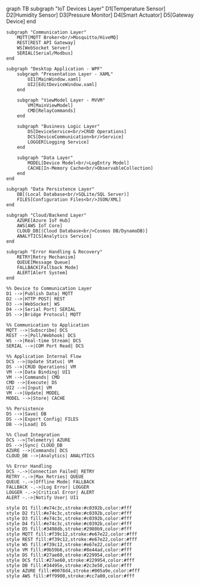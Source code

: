 graph TB
    subgraph "IoT Devices Layer"
        D1[Temperature Sensor]
        D2[Humidity Sensor]
        D3[Pressure Monitor]
        D4[Smart Actuator]
        D5[Gateway Device]
    end

    subgraph "Communication Layer"
        MQTT[MQTT Broker<br/>Mosquitto/HiveMQ]
        REST[REST API Gateway]
        WS[WebSocket Server]
        SERIAL[Serial/Modbus]
    end

    subgraph "Desktop Application - WPF"
        subgraph "Presentation Layer - XAML"
            UI1[MainWindow.xaml]
            UI2[EditDeviceWindow.xaml]
        end
        
        subgraph "ViewModel Layer - MVVM"
            VM[MainViewModel]
            CMD[RelayCommands]
        end
        
        subgraph "Business Logic Layer"
            DS[DeviceService<br/>CRUD Operations]
            DCS[DeviceCommunication<br/>Service]
            LOGGER[Logging Service]
        end
        
        subgraph "Data Layer"
            MODEL[Device Model<br/>LogEntry Model]
            CACHE[In-Memory Cache<br/>ObservableCollection]
        end
    end

    subgraph "Data Persistence Layer"
        DB[(Local Database<br/>SQLite/SQL Server)]
        FILES[Configuration Files<br/>JSON/XML]
    end

    subgraph "Cloud/Backend Layer"
        AZURE[Azure IoT Hub]
        AWS[AWS IoT Core]
        CLOUD_DB[(Cloud Database<br/>Cosmos DB/DynamoDB)]
        ANALYTICS[Analytics Service]
    end

    subgraph "Error Handling & Recovery"
        RETRY[Retry Mechanism]
        QUEUE[Message Queue]
        FALLBACK[Fallback Mode]
        ALERT[Alert System]
    end

    %% Device to Communication Layer
    D1 -->|Publish Data| MQTT
    D2 -->|HTTP POST| REST
    D3 -->|WebSocket| WS
    D4 -->|Serial Port| SERIAL
    D5 -->|Bridge Protocol| MQTT

    %% Communication to Application
    MQTT -->|Subscribe| DCS
    REST -->|Poll/Webhook| DCS
    WS -->|Real-time Stream| DCS
    SERIAL -->|COM Port Read| DCS

    %% Application Internal Flow
    DCS -->|Update Status| VM
    DS -->|CRUD Operations| VM
    VM -->|Data Binding| UI1
    VM -->|Commands| CMD
    CMD -->|Execute| DS
    UI2 -->|Input| VM
    VM -->|Update| MODEL
    MODEL -->|Store| CACHE

    %% Persistence
    DS -->|Save| DB
    DS -->|Export Config| FILES
    DB -->|Load| DS

    %% Cloud Integration
    DCS -->|Telemetry| AZURE
    DS -->|Sync| CLOUD_DB
    AZURE -->|Commands| DCS
    CLOUD_DB -->|Analytics| ANALYTICS

    %% Error Handling
    DCS -.->|Connection Failed| RETRY
    RETRY -.->|Max Retries| QUEUE
    QUEUE -.->|Offline Mode| FALLBACK
    FALLBACK -.->|Log Error| LOGGER
    LOGGER -.->|Critical Error| ALERT
    ALERT -.->|Notify User| UI1

    style D1 fill:#e74c3c,stroke:#c0392b,color:#fff
    style D2 fill:#e74c3c,stroke:#c0392b,color:#fff
    style D3 fill:#e74c3c,stroke:#c0392b,color:#fff
    style D4 fill:#e74c3c,stroke:#c0392b,color:#fff
    style D5 fill:#3498db,stroke:#2980b9,color:#fff
    style MQTT fill:#f39c12,stroke:#e67e22,color:#fff
    style REST fill:#f39c12,stroke:#e67e22,color:#fff
    style WS fill:#f39c12,stroke:#e67e22,color:#fff
    style VM fill:#9b59b6,stroke:#8e44ad,color:#fff
    style DS fill:#27ae60,stroke:#229954,color:#fff
    style DCS fill:#27ae60,stroke:#229954,color:#fff
    style DB fill:#34495e,stroke:#2c3e50,color:#fff
    style AZURE fill:#0078d4,stroke:#005a9e,color:#fff
    style AWS fill:#ff9900,stroke:#cc7a00,color:#fff
